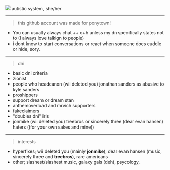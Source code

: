 ![](https://files.catbox.moe/zxp2ev.jpeg) autistic system, she/her
***
> this github account was made for ponytown!
- You can usually always chat ++ c+h unless my dn specifically states not to
  (I always love talkign to people)
- i dont know to start conversations or react when someone does cuddle or hide, sory.
***
> dni
- basic dni criteria
- zionist
- people who headcanon (wii deleted you) jonathan sanders as abusive to kyle sanders
- proshippers
- support dream or dream stan
- anthemoverload and mrvich supporters
- fakeclaimers
- "doubles dni" irls
- jonmike (wii deleted you) treebros or sincerely three (dear evan hansen) haters ((for your own sakes and mine))
***
> interests
- hyperfixes; wii deleted you (mainly **jonmike**), dear evan hansen (music, sincerely three and **treebros**), rare americans
- other; slashest/slashest music, galaxy gals (deh), psycology, 
